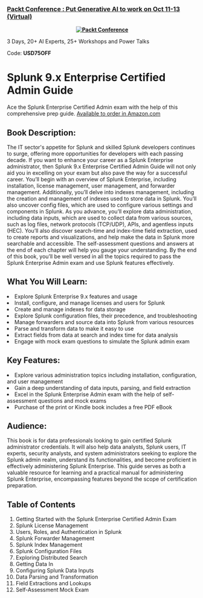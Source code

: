 
### [Packt Conference : Put Generative AI to work on Oct 11-13 (Virtual)](https://packt.link/JGIEY)

<b><p align='center'>[![Packt Conference](https://hub.packtpub.com/wp-content/uploads/2023/08/put-generative-ai-to-work-packt.png)](https://packt.link/JGIEY)</p></b> 
3 Days, 20+ AI Experts, 25+ Workshops and Power Talks 

Code: <b>USD75OFF</b>

# Splunk 9.x Enterprise Certified Admin Guide
Ace the Splunk Enterprise Certified Admin exam with the help of this comprehensive prep guide.
[Available to order in Amazon.com](https://www.amazon.com/Splunk-Enterprise-Certified-Admin-Guide-ebook/dp/B0C3HH3XZ7/ref=tmm_kin_swatch_0?_encoding=UTF8&qid=1693915467&sr=8-2)

## Book Description:
The IT sector's appetite for Splunk and skilled Splunk developers continues to surge, offering more opportunities for developers with each passing decade. If you want to enhance your career as a Splunk Enterprise administrator, then Splunk 9.x Enterprise Certified Admin Guide will not only aid you in excelling on your exam but also pave the way for a successful career.
You’ll begin with an overview of Splunk Enterprise, including installation, license management, user management, and forwarder management. Additionally, you’ll delve into indexes management, including the creation and management of indexes used to store data in Splunk. You’ll also uncover config files, which are used to configure various settings and components in Splunk.
As you advance, you’ll explore data administration, including data inputs, which are used to collect data from various sources, such as log files, network protocols (TCP/UDP), APIs, and agentless inputs (HEC).
You’ll also discover search-time and index-time field extraction, used to create reports and visualizations, and help make the data in Splunk more searchable and accessible. The self-assessment questions and answers at the end of each chapter will help you gauge your understanding.
By the end of this book, you’ll be well versed in all the topics required to pass the Splunk Enterprise Admin exam and use Splunk features effectively.

## What You Will Learn:
<li> Explore Splunk Enterprise 9.x features and usage </li>
<li> Install, configure, and manage licenses and users for Splunk </li>
<li> Create and manage indexes for data storage </li>
<li> Explore Splunk configuration files, their precedence, and troubleshooting </li>
<li> Manage forwarders and source data into Splunk from various resources </li>
<li> Parse and transform data to make it easy to use </li>
<li> Extract fields from data at search and index time for data analysis </li>
<li> Engage with mock exam questions to simulate the Splunk admin exam </li>

## Key Features:
<li> Explore various administration topics including installation, configuration, and user management </li>
<li> Gain a deep understanding of data inputs, parsing, and field extraction </li>
<li> Excel in the Splunk Enterprise Admin exam with the help of self-assessment questions and mock exams </li>
<li> Purchase of the print or Kindle book includes a free PDF eBook </li>

## Audience:
This book is for data professionals looking to gain certified Splunk administrator credentials. It will also help data analysts, Splunk users, IT experts, security analysts, and system administrators seeking to explore the Splunk admin realm, understand its functionalities, and become proficient in effectively administering Splunk Enterprise. This guide serves as both a valuable resource for learning and a practical manual for administering Splunk Enterprise, encompassing features beyond the scope of certification preparation.

## Table of Contents
1. Getting Started with the Splunk Enterprise Certified Admin Exam
2. Splunk License Management
3. Users, Roles, and Authentication in Splunk
4. Splunk Forwarder Management
5. Splunk Index Management
6. Splunk Configuration Files
7. Exploring Distributed Search
8. Getting Data In
9. Configuring Splunk Data Inputs
10. Data Parsing and Transformation
11. Field Extractions and Lookups
12. Self-Assessment Mock Exam
